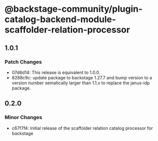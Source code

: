 # @backstage-community/plugin-catalog-backend-module-scaffolder-relation-processor

## 1.0.1

### Patch Changes

- 07d6d14: This release is equivalent to 1.0.0.
- 8288c9c: update package to backstage 1.27.7 and bump version to a version number sematically larger than 1.1.x to replace the janus-idp package.

## 0.2.0

### Minor Changes

- c67f7f4: Initial release of the scaffolder relation catalog processor for backstage
